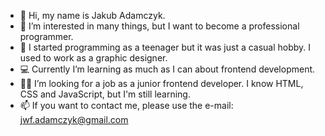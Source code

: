 - 👋 Hi, my name is Jakub Adamczyk.
- 👀 I’m interested in many things, but I want to become a professional programmer.
- 📜 I started programming as a teenager but it was just a casual hobby. I used to work as a graphic designer.
- 💻 Currently I’m learning as much as I can about frontend development.
- 👨‍💻 I’m looking for a job as a junior frontend developer. I know HTML, CSS and JavaScript, but I'm still learning.
- 📫 If you want to contact me, please use the e-mail: jwf.adamczyk@gmail.com

<!---
thesigns/thesigns is a ✨ special ✨ repository because its `README.md` (this file) appears on your GitHub profile.
You can click the Preview link to take a look at your changes.
--->

